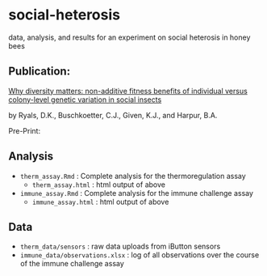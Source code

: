 # social-heterosis
data, analysis, and results for an experiment on social heterosis in honey bees


## Publication: 

<ins>Why diversity matters: non-additive fitness benefits of individual versus colony-level genetic variation in social insects</ins>

by Ryals, D.K., Buschkoetter, C.J., Given, K.J., and Harpur, B.A.


Pre-Print:

## Analysis 

- `therm_assay.Rmd` : Complete analysis for the thermoregulation assay
    - `therm_assay.html` : html output of above
- `immune_assay.Rmd` : Complete analysis for the immune challenge assay
    - `immune_assay.html` : html output of above

## Data

- `therm_data/sensors` : raw data uploads from iButton sensors
- `immune_data/observations.xlsx` : log of all observations over the course of the immune challenge assay
